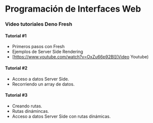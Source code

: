 # Programación de Interfaces Web

### Video tutoriales Deno Fresh

#### Tutorial #1

- Primeros pasos con Fresh
- Ejemplos de Server Side Rendering
- [https://www.youtube.com/watch?v=OxZu66p92BI](Video Youtube)

#### Tutorial #2

- Acceso a datos Server Side.
- Recorriendo un array de datos.

#### Tutorial #3

- Creando rutas.
- Rutas dinámincas.
- Acceso a datos Server Side con rutas dinámicas.
